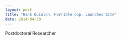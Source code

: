 ```yaml
---
layout: post
title: "Hank Quinlan, Horrible Cop, Launches Site"
date: 2014-04-30
---
```


Postdoctoral Researcher
